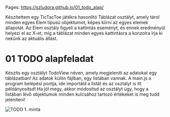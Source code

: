 Pages:
https://szludora.github.io/01_todo_alap/

Készítettem egy TicTacToe játékra hasonlító Táblázat osztályt, amely tárol minden egyes Elem típusú objektumot, képes kiírni az egyes elemek állapotát.
Az Elem osztály figyeli a kattintás eseményt, és ennek eredményül helyezi el az X-et, míg a táblázat minden egyes kattintásra a konzolra írja ki nekünk az aktuális állást.


# 01 TODO alapfeladat
Készíts egy osztályt TodoView néven, amely megjeleníti az adatokat egy táblázatban!
Az adatok külön fájlban, egy listában vannak. 
A main.js a program belépési pontja, ide importáld a listát és az osztályt is itt példányosítsd!
Ha jól megy, akkor módosítsd az osztályt úgy, hogy a listában lévő objektumok minden kulcsához tartozó értékeket is meg tudd jeleníteni!


![TODO 1. minta](todo_alap.PNG "Készíts osztályt, hogy a mintának megfelelően jelenjenek meg az adatok!")

